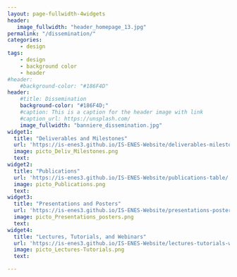 ```yaml
---
layout: page-fullwidth-4widgets
header:
   image_fullwidth: "header_homepage_13.jpg"
permalink: "/dissemination/"
categories:
    - design
tags:
    - design
    - background color
    - header
#header:
    #background-color: "#186F4D"
header:
    #title: Dissemination
    background-color: "#186F4D;"
    #caption: This is a caption for the header image with link
    #caption_url: https://unsplash.com/
    image_fullwidth: "banniere_dissemination.jpg"
widget1:
  title: "Deliverables and Milestones"
  url: 'https://is-enes3.github.io/IS-ENES-Website/deliverables-milestones/'
  image: picto_Deliv_Milestones.png
  text: 
widget2:
  title: "Publications"
  url: 'https://is-enes3.github.io/IS-ENES-Website/publications-table/'
  image: picto_Publications.png
  text: 
widget3:
  title: "Presentations and Posters"
  url: 'https://is-enes3.github.io/IS-ENES-Website/presentations-posters/'
  image: picto_Presentations_posters.png
  text: 
widget4:
  title: "Lectures, Tutorials, and Webinars"
  url: 'https://is-enes3.github.io/IS-ENES-Website/lectures-tutorials-webinars/'
  image: picto_Lectures-Tutorials.png
  text: 

---
```


